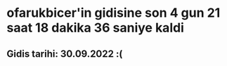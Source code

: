 # ofarukbicer'in gidisine son 4 gun 21 saat 18 dakika 36 saniye kaldi

## Gidis tarihi: 30.09.2022 :(